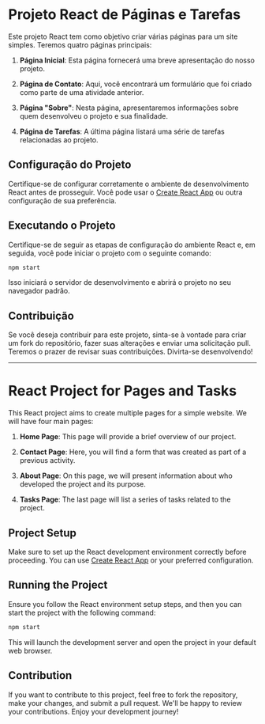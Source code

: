 # Projeto React de Páginas e Tarefas

Este projeto React tem como objetivo criar várias páginas para um site simples. Teremos quatro páginas principais:

1. **Página Inicial**: Esta página fornecerá uma breve apresentação do nosso projeto.

2. **Página de Contato**: Aqui, você encontrará um formulário que foi criado como parte de uma atividade anterior.

3. **Página "Sobre"**: Nesta página, apresentaremos informações sobre quem desenvolveu o projeto e sua finalidade.

4. **Página de Tarefas**: A última página listará uma série de tarefas relacionadas ao projeto.

## Configuração do Projeto

Certifique-se de configurar corretamente o ambiente de desenvolvimento React antes de prosseguir. Você pode usar o [Create React App](https://reactjs.org/docs/create-a-new-react-app.html) ou outra configuração de sua preferência.

## Executando o Projeto

Certifique-se de seguir as etapas de configuração do ambiente React e, em seguida, você pode iniciar o projeto com o seguinte comando:

```bash
npm start
```

Isso iniciará o servidor de desenvolvimento e abrirá o projeto no seu navegador padrão.

## Contribuição

Se você deseja contribuir para este projeto, sinta-se à vontade para criar um fork do repositório, fazer suas alterações e enviar uma solicitação pull. Teremos o prazer de revisar suas contribuições.
Divirta-se desenvolvendo!

<hr/>

# React Project for Pages and Tasks

This React project aims to create multiple pages for a simple website. We will have four main pages:

1. **Home Page**: This page will provide a brief overview of our project.

2. **Contact Page**: Here, you will find a form that was created as part of a previous activity.

3. **About Page**: On this page, we will present information about who developed the project and its purpose.

4. **Tasks Page**: The last page will list a series of tasks related to the project.

## Project Setup

Make sure to set up the React development environment correctly before proceeding. You can use [Create React App](https://reactjs.org/docs/create-a-new-react-app.html) or your preferred configuration.

## Running the Project

Ensure you follow the React environment setup steps, and then you can start the project with the following command:

```bash
npm start
```

This will launch the development server and open the project in your default web browser.

## Contribution

If you want to contribute to this project, feel free to fork the repository, make your changes, and submit a pull request. We'll be happy to review your contributions.
Enjoy your development journey!
